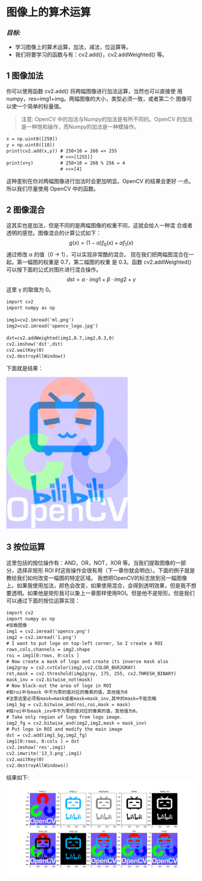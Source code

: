 # 图像上的算术运算
### _目标:_
* 学习图像上的算术运算，加法，减法，位运算等。 
* 我们将要学习的函数与有：cv2.add()，cv2.addWeighted() 等。

## 1 图像加法 
你可以使用函数 cv2.add() 将两幅图像进行加法运算，当然也可以直接使 用 numpy，res=img1+img。两幅图像的大小，类型必须一致，或者第二个 图像可以使一个简单的标量值。

>注意: OpenCV 中的加法与Numpy的加法是有所不同的。OpenCV 的加法是一种饱和操作，而Numpy的加法是一种模操作。

```
x = np.uint8([250])
y = np.uint8([10])
print(cv2.add(x,y)) # 250+10 = 260 => 255 
                    # >>>[[255]]
print(x+y)          # 250+10 = 260 % 256 = 4 
                    # >>>[4]
```     
这种差别在你对两幅图像进行加法时会更加明显。OpenCV 的结果会更好 一点。所以我们尽量使用 OpenCV 中的函数。

## 2 图像混合 
这其实也是加法，但是不同的是两幅图像的权重不同，这就会给人一种混 合或者透明的感觉。图像混合的计算公式如下：
$$g(x)=(1-\alpha) f_{0}(x)+\alpha f_{1}(x)$$
通过修改 α 的值（0 → 1），可以实现非常酷的混合。
现在我们把两幅图混合在一起。第一幅图的权重是 0.7，第二幅图的权重 是 0.3。函数 cv2.addWeighted() 可以按下面的公式对图片进行混合操作。
$$d s t=\alpha \cdot i m g 1+\beta \cdot i m g 2+\gamma$$
这里 γ 的取值为 0。
```
import cv2 
import numpy as np

img1=cv2.imread('ml.png') 
img2=cv2.imread('opencv_logo.jpg')

dst=cv2.addWeighted(img1,0.7,img2,0.3,0)
cv2.imshow('dst',dst) 
cv2.waitKey(0) 
cv2.destroyAllWindow()
```
下面就是结果：

![img]( 13.png " img") 

## 3 按位运算 
这里包括的按位操作有：AND，OR，NOT，XOR 等。当我们提取图像的一部分，选择非矩形 ROI 时这些操作会很有用（下一章你就会明白）。下面的例子就是教给我们如何改变一幅图的特定区域。 我想把OpenCV的标志放到另一幅图像上。如果我使用加法，颜色会改变，如果使用混合，会得到透明效果，但是我不想要透明。如果他是矩形我可以象上一章那样使用ROI。但是他不是矩形。但是我们可以通过下面的按位运算实现：
```
import cv2 
import numpy as np
#加载图像 
img1 = cv2.imread('opencv.png')
img2 = cv2.imread('1.png') 
# I want to put logo on top-left corner, So I create a ROI 
rows,cols,channels = img2.shape 
roi = img1[0:rows, 0:cols ]
# Now create a mask of logo and create its inverse mask also 
img2gray = cv2.cvtColor(img2,cv2.COLOR_BGR2GRAY) 
ret,mask = cv2.threshold(img2gray, 175, 255, cv2.THRESH_BINARY) 
mask_inv = cv2.bitwise_not(mask)
# Now black-out the area of logo in ROI 
#取roi中与mask 中不为零的值对应的像素的值，其他值为0
#注意这里必须有mask=mask或者mask=mask_inv,其中的mask=不能忽略
img1_bg = cv2.bitwise_and(roi,roi,mask = mask) 
#取roi中与mask_inv中不为零的值对应的像素的值，其他值为0。
# Take only region of logo from logo image.
img2_fg = cv2.bitwise_and(img2,img2,mask = mask_inv)
# Put logo in ROI and modify the main image 
dst = cv2.add(img1_bg,img2_fg) 
img1[0:rows, 0:cols ] = dst
cv2.imshow('res',img1) 
cv2.imwrite('13_3.png',img1)
cv2.waitKey(0) 
cv2.destroyAllWindows()
```
结果如下:
![img]( 13_4.png " img") 